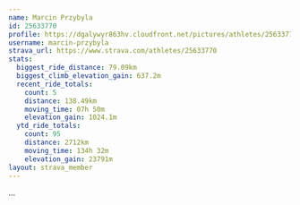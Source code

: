 ```yaml
---
name: Marcin Przybyla
id: 25633770
profile: https://dgalywyr863hv.cloudfront.net/pictures/athletes/25633770/12947173/2/large.jpg
username: marcin-przybyla
strava_url: https://www.strava.com/athletes/25633770
stats:
  biggest_ride_distance: 79.09km
  biggest_climb_elevation_gain: 637.2m
  recent_ride_totals:
    count: 5
    distance: 138.49km
    moving_time: 07h 50m
    elevation_gain: 1024.1m
  ytd_ride_totals:
    count: 95
    distance: 2712km
    moving_time: 134h 32m
    elevation_gain: 23791m
layout: strava_member
--- 
```

...
